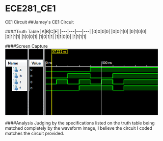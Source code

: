 ECE281_CE1
==========

CE1 Circuit
##Jamey's CE1 Circuit

####Truth Table
|A|B|C|F|
|---|---|---|---|
|0|0|0|0|
|0|0|1|0|
|0|1|0|0|
|0|1|1|1|
|1|0|0|1|
|1|0|1|1|
|1|1|0|0|
|1|1|1|1|

####Screen Capture
![alt text](https://github.com/jcel/ECE281_CE1/blob/master/Capture.PNG "ISE Screen Capture")

####Analysis
Judging by the specifications listed on the truth table being matched completely by the waveform image, I believe the circuit I coded matches the circuit provided.
